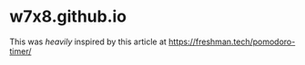 # w7x8.github.io

This was *heavily* inspired by this article at https://freshman.tech/pomodoro-timer/
